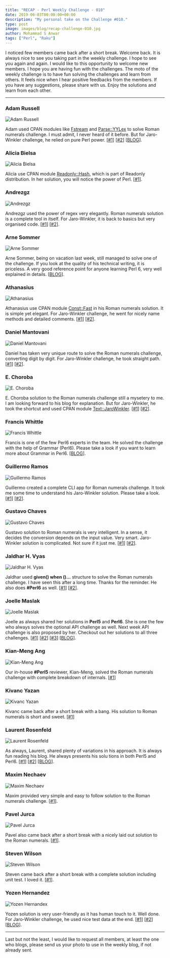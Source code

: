 ```yaml
---
title: "RECAP - Perl Weekly Challenge - 010"
date: 2019-06-03T00:00:00+00:00
description: "My personal take on the Challenge #010."
type: post
image: images/blog/recap-challenge-010.jpg
author: Mohammad S Anwar
tags: ["Perl", "Raku"]
---
```

I noticed few members came back after a short break. Welcome back. It is always nice to see you taking part in the weekly challenge. I hope to see you again and again. I would like to this opportunity to welcome new members. I hope you are having fun with the challenges. The moto of the weekly challenge is to have fun solving the challenges and learn from others. It feels nice when I hear positive feedbacks from the members. If you have any suggestions, please share with us. Enjoy the solutions and learn from each other.

***

### Adam Russell
![Adam Russell](/images/team/adam_russell.jpg)

Adam used CPAN modules like [Fstream](https://metacpan.org/pod/Fstream) and [Parse::YYLex](https://metacpan.org/pod/Parse::YYLex) to solve Roman numerals challenge. I must admit, I never heard of it before. But for Jaro-Winkler challenge, he relied on pure Perl power. [[#1](https://github.com/manwar/perlweeklychallenge-club/blob/master/challenge-010/adam-russell/perl5/ch-1.pl)] [[#2](https://github.com/manwar/perlweeklychallenge-club/blob/master/challenge-010/adam-russell/perl5/ch-2.pl)] [[BLOG](https://adamcrussell.livejournal.com/3640.html)].

### Alicia Bielsa
![Alicia Bielsa](/images/team/alicia_bielsa.jpg)

Alicia use CPAN module [Readonly::Hash](https://metacpan.org/source/SANKO/Readonly-2.05/lib/Readonly.pm#PReadonly::Hash), which is part of Readonly distribution. In her solution, you will notice the power of Perl. [[#1](https://github.com/manwar/perlweeklychallenge-club/blob/master/challenge-010/alicia-bielsa/perl5/ch-1.pl)].

### Andrezgz
![Andrezgz](/images/team/user.jpg)

Andrezgz used the power of regex very elegantly. Roman numerals solution is a complete tool in itself. For Jaro-Winkler, it is back to basics but very organised code. [[#1](https://github.com/manwar/perlweeklychallenge-club/blob/master/challenge-010/andrezgz/perl5/ch-1.pl)] [[#2](https://github.com/manwar/perlweeklychallenge-club/blob/master/challenge-010/andrezgz/perl5/ch-2.pl)].

### Arne Sommer
![Arne Sommer](/images/team/arne-sommer.jpg)

Arne Sommer, being on vacation last week, still managed to solve one of the challenge. If you look at the quality of his technical writing, it is priceless. A very good reference point for anyone learning Perl 6, very well explained in details. [[BLOG](https://perl6.eu/roman.html)].

### Athanasius
![Athanasius](/images/team/athanasius.jpg)

Athanasius use CPAN module [Const::Fast](https://metacpan.org/pod/Const::Fast) in his Roman numerals solution. It is simple yet elegant. For Jaro-Winkler challenge, he went for nicely name methods and detailed comments. [[#1](https://github.com/manwar/perlweeklychallenge-club/blob/master/challenge-010/athanasius/perl5/ch-1.pl)] [[#2](https://github.com/manwar/perlweeklychallenge-club/blob/master/challenge-010/athanasius/perl5/ch-2.pl)].

### Daniel Mantovani
![Daniel Mantovani](/images/team/daniel_mantovani.jpg)

Daniel has taken very unique route to solve the Roman numerals challenge,  converting digit by digit. For Jaro-Winkler challenge, he took straight path. [[#1](https://github.com/manwar/perlweeklychallenge-club/blob/master/challenge-010/daniel-mantovani/perl5/ch-1.pl)] [[#2](https://github.com/manwar/perlweeklychallenge-club/blob/master/challenge-010/daniel-mantovani/perl5/ch-2.pl)].

### E. Choroba
![E. Choroba](/images/team/e-choroba.jpg)

E. Choroba solution to the Roman numerals challenge still a mysetery to me. I am looking forward to his blog for explanation. But for Jaro-Winkler, he took the shortcut and used CPAN module [Text::JaroWinkler](https://metacpan.org/pod/Text::JaroWinkler). [[#1](https://github.com/manwar/perlweeklychallenge-club/blob/master/challenge-010/e-choroba/perl5/ch-1.pl)] [[#2](https://github.com/manwar/perlweeklychallenge-club/blob/master/challenge-010/e-choroba/perl5/ch-2.pl)].

### Francis Whittle
![Francis Whittle](/images/team/user.jpg)

Francis is one of the few Perl6 experts in the team. He solved the challenge with the help of Grammar (Perl6). Please take a look if you want to learn more about Grammar in Perl6. [[BLOG](https://rage.powered.ninja/2019/06/02/obiective-romanos-grammaticam.html)].

### Guillermo Ramos
![Guillermo Ramos](/images/team/user.jpg)

Guillermo created a complete CLI app for Roman numerals challenge. It took me some time to understand his Jaro-Winkler solution. Please take a look. [[#1](https://github.com/manwar/perlweeklychallenge-club/blob/master/challenge-010/guillermo-ramos/perl5/ch-1.pl)] [[#2](https://github.com/manwar/perlweeklychallenge-club/blob/master/challenge-010/guillermo-ramos/perl5/ch-2.pl)].

### Gustavo Chaves
![Gustavo Chaves](/images/team/gustavo-chaves.jpg)

Gustavo solution to Roman numerals is very intelligent. In a sense, it decides the conversion depends on the input value. Very smart. Jaro-Winkler solution is complicated. Not sure if it just me. [[#1](https://github.com/manwar/perlweeklychallenge-club/blob/master/challenge-010/gustavo-chaves/perl5/ch-1.pl)] [[#2](https://github.com/manwar/perlweeklychallenge-club/blob/master/challenge-010/gustavo-chaves/perl5/ch-2.pl)].

### Jaldhar H. Vyas
![Jaldhar H. Vyas](/images/team/jaldhar_vyas.jpg)

Jaldhar used **given() when ()...** structure to solve the Roman numerals challenge. I have seen this after a long time. Thanks for the reminder. He also does **#Perl6** as well. [[#1](https://github.com/manwar/perlweeklychallenge-club/blob/master/challenge-010/jaldhar-h-vyas/perl5/ch-1.pl)] [[#2](https://github.com/manwar/perlweeklychallenge-club/blob/master/challenge-010/jaldhar-h-vyas/perl5/ch-2.pl)].

### Joelle Maslak
![Joelle Maslak](/images/team/joelle_maslak.jpg)

Joelle as always shared her solutions in **Perl5** and **Perl6**. She is one the few who always solves the optional API challenge as well. Next week API challenge is also proposed by her. Checkout out her solutions to all three challenges. [[#1](https://github.com/manwar/perlweeklychallenge-club/blob/master/challenge-010/joelle-maslak/perl5/ch-1.pl)] [[#2](https://github.com/manwar/perlweeklychallenge-club/blob/master/challenge-010/joelle-maslak/perl5/ch-2.pl)] [[#3](https://github.com/manwar/perlweeklychallenge-club/blob/master/challenge-010/joelle-maslak/perl5/ch-3.pl)] [[BLOG](https://digitalbarbedwire.com/2019/06/01/converting-decimal-to-roman-numbers-in-perl-6/)].

### Kian-Meng Ang
![Kian-Meng Ang](/images/team/user.jpg)

Our in-house **#Perl5** reviewer, Kian-Meng, solved the Roman numerals challenge with complete breakdown of internals. [[#1](https://github.com/manwar/perlweeklychallenge-club/blob/master/challenge-010/kian-meng-ang/perl5/ch-1.pl)]

### Kivanc Yazan
![Kivanc Yazan](/images/team/user.jpg)

Kivanc came back after a short break with a bang. His solution to Roman numerals is short and sweet. [[#1](https://github.com/manwar/perlweeklychallenge-club/blob/master/challenge-010/kivanc-yazan/perl5/ch-1.pl)]

### Laurent Rosenfeld
![Laurent Rosenfeld](/images/team/laurent_rosenfeld.jpg)

As always, Laurent, shared plenty of variations in his approach. It is always fun reading his blog. He always presents his solu    tions in both Perl5 and Perl6. [[#1](https://github.com/manwar/perlweeklychallenge-club/blob/master/challenge-010/laurent-rosenfeld/perl5/ch-1.pl)] [[#2](https://github.com/manwar/perlweeklychallenge-club/blob/master/challenge-010/laurent-rosenfeld/perl5/ch-2.pl)] [[BLOG](http://blogs.perl.org/users/laurent_r/2019/05/perl-weekly-challenge-10-roman-numerals-and-jaro-winkler-distance.html)].

### Maxim Nechaev
![Maxim Nechaev](/images/team/maxim-nechaev.jpg)

Maxim provided very simple and easy to follow solution to the Roman numerals challenge. [[#1](https://github.com/manwar/perlweeklychallenge-club/blob/master/challenge-010/maxim-nechaev/perl5/ch-1.pl)].

### Pavel Jurca
![Pavel Jurca](/images/team/user.jpg)

Pavel also came back after a short break with a nicely laid out solution to the Roman numerals. [[#1](https://github.com/manwar/perlweeklychallenge-club/blob/master/challenge-010/pavel-jurca/perl5/ch-1.pl)].

### Steven Wilson
![Steven Wilson](/images/team/user.jpg)

Steven came back after a short break with a complete solution including unit test. I loved it. [[#1](https://github.com/manwar/perlweeklychallenge-club/blob/master/challenge-010/steven-wilson/perl5/ch-1.pl)].

### Yozen Hernandez
![Yozen Hernandex](/images/team/user.jpg)

Yozen solution is very user-friendly as it has human touch to it. Well done. For Jaro-Winkler challenge, he used nice test data at the end. [[#1](https://github.com/manwar/perlweeklychallenge-club/blob/master/challenge-010/yozen-hernandez/perl5/ch-1.pl)] [[#2](https://github.com/manwar/perlweeklychallenge-club/blob/master/challenge-010/yozen-hernandez/perl5/ch-2.pl)] [[BLOG](https://yzhernand.github.io/posts/perl-weekly-challenge-10/)].

***

Last but not the least,  I would like to request all members, at least the one who blogs, please send us your photo to use in the weekly blog, if not already sent.

